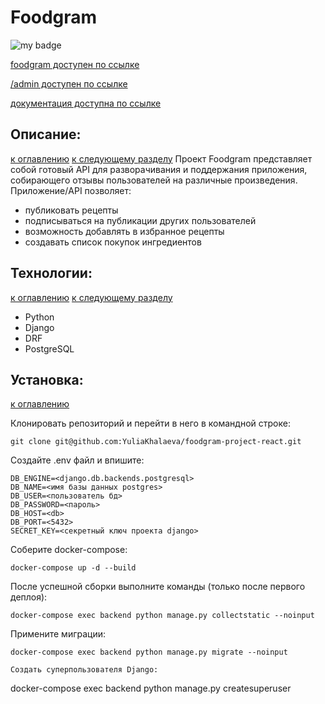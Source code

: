 # Foodgram
![my badge](https://github.com/YuliaKhalaeva/foodgram-project-react/actions/workflows/foodgram_workflow.yml/badge.svg) </p>
[foodgram доступен по ссылке](http://http://158.160.26.246/)<p></p>
[/admin доступен по ссылке](http://158.160.26.246/admin/)<p></p>
[документация доступна по ссылке](http://158.160.26.246/api/docs/redoc.html)<p></p>



## Описание:<a class="anchor" id="about">
[к оглавлению](#contents)
[к следующему разделу](#tech)
Проект Foodgram представляет собой готовый API для разворачивания и поддержания приложения, собирающего отзывы
пользователей на различные произведения.
Приложение/API позволяет:
* публиковать рецепты
* подписываться на публикации других пользователей
* возможность добавлять в избранное рецепты
* создавать список покупок ингредиентов

## Технологии:<a class="anchor" id="tech">
[к оглавлению](#contents)
[к следующему разделу](#setup)
- Python
- Django
- DRF
- PostgreSQL

## Установка:<a class="anchor" id="setup">
[к оглавлению](#contents)

Клонировать репозиторий и перейти в него в командной строке:

```
git clone git@github.com:YuliaKhalaeva/foodgram-project-react.git
```
Cоздайте .env файл и впишите:
```
DB_ENGINE=<django.db.backends.postgresql>
DB_NAME=<имя базы данных postgres>
DB_USER=<пользователь бд>
DB_PASSWORD=<пароль>
DB_HOST=<db>
DB_PORT=<5432>
SECRET_KEY=<секретный ключ проекта django>
```

Соберите docker-compose:

```
docker-compose up -d --build
```
После успешной сборки выполните команды (только после первого деплоя):
```
docker-compose exec backend python manage.py collectstatic --noinput
```

Примените миграции:

```
docker-compose exec backend python manage.py migrate --noinput
```

```
Создать суперпользователя Django:
```

docker-compose exec backend python manage.py createsuperuser

```
